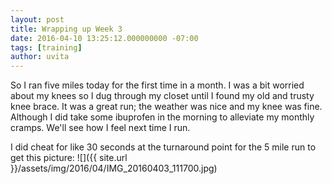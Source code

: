 ```yaml
---
layout: post
title: Wrapping up Week 3
date: 2016-04-10 13:25:12.000000000 -07:00
tags: [training]
author: uvita
---
```

So I ran five miles today for the first time in a month. I was a bit worried about my knees so I dug through my closet until I found my old and trusty knee brace. It was a great run; the weather was nice and my knee was fine. Although I did take some ibuprofen in the morning to alleviate my monthly cramps. We'll see how I feel next time I run.

I did cheat for like 30 seconds at the turnaround point for the 5 mile run to get this picture:
![]({{ site.url }}/assets/img/2016/04/IMG_20160403_111700.jpg)
